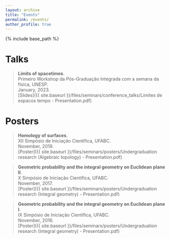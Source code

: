 ```yaml
---
layout: archive
title: "Events"
permalink: /events/
author_profile: true
---
```


{% include base_path %}

# Talks

> **Limits of spacetimes**.<br>
Primeiro Workshop da Pós-Graduação Integrada com a semana da física, UNESP.<br>
January, 2023.<br>
[Slides]({{ site.baseurl }}/files/seminars/conference_talks/Limites de espacos tempo - Presentation.pdf)

# Posters

> **Homology of surfaces**.<br>
XII Simpósio de Iniciação Científica, UFABC.<br>
November, 2019.<br>
[Poster]({{ site.baseurl }}/files/seminars/posters/Undergraduation research (Algebraic topology) - Presentation.pdf)

> **Geometric probability and the integral geometry on Euclidean plane II**.<br>
X Simpósio de Iniciação Científica, UFABC.<br>
November, 2017.<br>
[Poster]({{ site.baseurl }}/files/seminars/posters/Undergraduation research (Integral geometry) - Presentation.pdf)

> **Geometric probability and the integral geometry on Euclidean plane I**.<br>
IX Simpósio de Iniciação Científica, UFABC.<br>
November, 2016.<br>
[Poster]({{ site.baseurl }}/files/seminars/posters/Undergraduation research (Integral geometry) - Presentation.pdf) 

